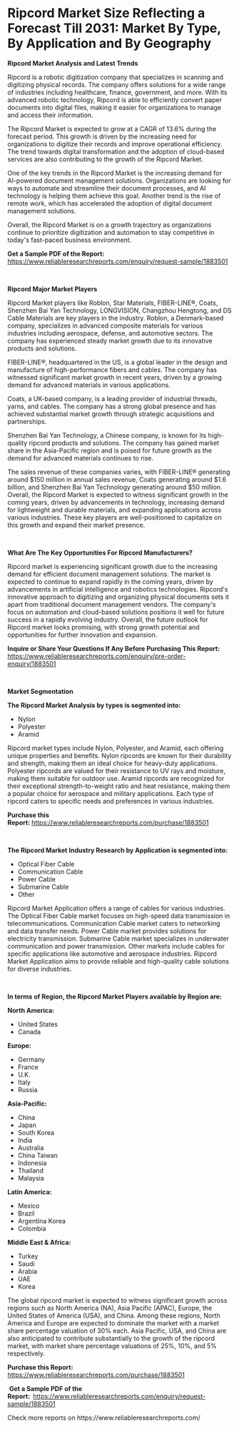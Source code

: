<p><h1>Ripcord Market Size Reflecting a Forecast Till 2031: Market By Type, By Application and By Geography</h1></p><p><strong>Ripcord Market Analysis and Latest Trends</strong></p>
<p><p>Ripcord is a robotic digitization company that specializes in scanning and digitizing physical records. The company offers solutions for a wide range of industries including healthcare, finance, government, and more. With its advanced robotic technology, Ripcord is able to efficiently convert paper documents into digital files, making it easier for organizations to manage and access their information.</p><p>The Ripcord Market is expected to grow at a CAGR of 13.6% during the forecast period. This growth is driven by the increasing need for organizations to digitize their records and improve operational efficiency. The trend towards digital transformation and the adoption of cloud-based services are also contributing to the growth of the Ripcord Market.</p><p>One of the key trends in the Ripcord Market is the increasing demand for AI-powered document management solutions. Organizations are looking for ways to automate and streamline their document processes, and AI technology is helping them achieve this goal. Another trend is the rise of remote work, which has accelerated the adoption of digital document management solutions.</p><p>Overall, the Ripcord Market is on a growth trajectory as organizations continue to prioritize digitization and automation to stay competitive in today's fast-paced business environment.</p></p>
<p><strong>Get a Sample PDF of the Report:&nbsp;</strong> <a href="https://www.reliableresearchreports.com/enquiry/request-sample/1883501">https://www.reliableresearchreports.com/enquiry/request-sample/1883501</a></p>
<p>&nbsp;</p>
<p><strong>Ripcord Major Market Players</strong></p>
<p><p>Ripcord Market players like Roblon, Star Materials, FIBER-LINE®, Coats, Shenzhen Bai Yan Technology, LONGVISION, Changzhou Hengtong, and DS Cable Materials are key players in the industry. Roblon, a Denmark-based company, specializes in advanced composite materials for various industries including aerospace, defense, and automotive sectors. The company has experienced steady market growth due to its innovative products and solutions.</p><p>FIBER-LINE®, headquartered in the US, is a global leader in the design and manufacture of high-performance fibers and cables. The company has witnessed significant market growth in recent years, driven by a growing demand for advanced materials in various applications.</p><p>Coats, a UK-based company, is a leading provider of industrial threads, yarns, and cables. The company has a strong global presence and has achieved substantial market growth through strategic acquisitions and partnerships.</p><p>Shenzhen Bai Yan Technology, a Chinese company, is known for its high-quality ripcord products and solutions. The company has gained market share in the Asia-Pacific region and is poised for future growth as the demand for advanced materials continues to rise.</p><p>The sales revenue of these companies varies, with FIBER-LINE® generating around $150 million in annual sales revenue, Coats generating around $1.6 billion, and Shenzhen Bai Yan Technology generating around $50 million. Overall, the Ripcord Market is expected to witness significant growth in the coming years, driven by advancements in technology, increasing demand for lightweight and durable materials, and expanding applications across various industries. These key players are well-positioned to capitalize on this growth and expand their market presence.</p></p>
<p>&nbsp;</p>
<p><strong>What Are The Key Opportunities For Ripcord Manufacturers?</strong></p>
<p><p>Ripcord market is experiencing significant growth due to the increasing demand for efficient document management solutions. The market is expected to continue to expand rapidly in the coming years, driven by advancements in artificial intelligence and robotics technologies. Ripcord's innovative approach to digitizing and organizing physical documents sets it apart from traditional document management vendors. The company's focus on automation and cloud-based solutions positions it well for future success in a rapidly evolving industry. Overall, the future outlook for Ripcord market looks promising, with strong growth potential and opportunities for further innovation and expansion.</p></p>
<p><strong>Inquire or Share Your Questions If Any Before Purchasing This Report:</strong> <a href="https://www.reliableresearchreports.com/enquiry/pre-order-enquiry/1883501">https://www.reliableresearchreports.com/enquiry/pre-order-enquiry/1883501</a></p>
<p>&nbsp;</p>
<p><strong>Market Segmentation</strong></p>
<p><strong>The Ripcord Market Analysis by types is segmented into:</strong></p>
<p><ul><li>Nylon</li><li>Polyester</li><li>Aramid</li></ul></p>
<p><p>Ripcord market types include Nylon, Polyester, and Aramid, each offering unique properties and benefits. Nylon ripcords are known for their durability and strength, making them an ideal choice for heavy-duty applications. Polyester ripcords are valued for their resistance to UV rays and moisture, making them suitable for outdoor use. Aramid ripcords are recognized for their exceptional strength-to-weight ratio and heat resistance, making them a popular choice for aerospace and military applications. Each type of ripcord caters to specific needs and preferences in various industries.</p></p>
<p><strong>Purchase this Report:&nbsp;</strong><a href="https://www.reliableresearchreports.com/purchase/1883501">https://www.reliableresearchreports.com/purchase/1883501</a></p>
<p>&nbsp;</p>
<p><strong>The Ripcord Market Industry Research by Application is segmented into:</strong></p>
<p><ul><li>Optical Fiber Cable</li><li>Communication Cable</li><li>Power Cable</li><li>Submarine Cable</li><li>Other</li></ul></p>
<p><p>Ripcord Market Application offers a range of cables for various industries. The Optical Fiber Cable market focuses on high-speed data transmission in telecommunications. Communication Cable market caters to networking and data transfer needs. Power Cable market provides solutions for electricity transmission. Submarine Cable market specializes in underwater communication and power transmission. Other markets include cables for specific applications like automotive and aerospace industries. Ripcord Market Application aims to provide reliable and high-quality cable solutions for diverse industries.</p></p>
<p>&nbsp;</p>
<p><strong>In terms of Region, the Ripcord Market Players available by Region are:</strong></p>
<p>
    <p> <strong> North America: </strong>
        <ul>
            <li>United States</li>
            <li>Canada</li>
        </ul>
        </p> 
    <p> <strong> Europe: </strong>
        <ul>
            <li>Germany</li>
            <li>France</li>
            <li>U.K.</li>
            <li>Italy</li>
            <li>Russia</li>
        </ul>
        </p> 
    <p> <strong> Asia-Pacific: </strong>
        <ul>
            <li>China</li>
            <li>Japan</li>
            <li>South Korea</li>
            <li>India</li>
            <li>Australia</li>
            <li>China Taiwan</li>
            <li>Indonesia</li>
            <li>Thailand</li>
            <li>Malaysia</li>
        </ul>
        </p> 
    <p> <strong> Latin America: </strong>
        <ul>
            <li>Mexico</li>
            <li>Brazil</li>
            <li>Argentina Korea</li>
            <li>Colombia</li>
        </ul>
        </p> 
    <p> <strong> Middle East & Africa: </strong>
        <ul>
            <li>Turkey</li>
            <li>Saudi</li>
            <li>Arabia</li>
            <li>UAE</li>
            <li>Korea</li>
        </ul>
    </p>
    </p>
<p><p>The global ripcord market is expected to witness significant growth across regions such as North America (NA), Asia Pacific (APAC), Europe, the United States of America (USA), and China. Among these regions, North America and Europe are expected to dominate the market with a market share percentage valuation of 30% each. Asia Pacific, USA, and China are also anticipated to contribute substantially to the growth of the ripcord market, with market share percentage valuations of 25%, 10%, and 5% respectively.</p></p>
<p><strong>Purchase this Report: </strong><a href="https://www.reliableresearchreports.com/purchase/1883501">https://www.reliableresearchreports.com/purchase/1883501</a></p>
<p>&nbsp;<strong>Get a Sample PDF of the Report:&nbsp;&nbsp;</strong><a href="https://www.reliableresearchreports.com/enquiry/request-sample/1883501">https://www.reliableresearchreports.com/enquiry/request-sample/1883501</a></p>
<p><strong></strong></p>
<p>Check more reports on https://www.reliableresearchreports.com/</p>